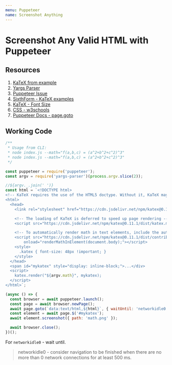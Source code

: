 ```yaml
---
menu: Puppeteer
name: Screenshot Anything
---
```


# Screenshot Any Valid HTML with Puppeteer

## Resources

1. [KaTeX from example](https://katex.org/docs/browser.html)
2. [Yargs Parser](https://github.com/yargs/yargs-parser)
3. [Puppeteer Issue](https://github.com/puppeteer/puppeteer/issues/728)
4. [SixthForm - KaTeX examples](http://sixthform.info/katex/guide.html#example)
5. [KaTeX - Font Size](https://stackoverflow.com/questions/50896041/katex-font-size)
6. [CSS - w3schools](https://www.w3schools.com/html/html_css.asp)
7. [Puppeteer Docs - page.goto](https://pptr.dev/#?product=Puppeteer&version=v3.0.4&show=api-pagegotourl-options)

## Working Code

```javascript
/**
 * Usage from CLI:
 * node index.js --math="f(a,b,c) = (a^2+b^2+c^2)^3"
 * node index.js --math="f(a,b,c) = (a^2+b^2+c^2)^3"
 */

const puppeteer = require('puppeteer');
const argv = require('yargs-parser')(process.argv.slice(2));

//${argv._.join(' ')}
const html = `<!DOCTYPE html>
<!-- KaTeX requires the use of the HTML5 doctype. Without it, KaTeX may not render properly -->
<html>
  <head>
    <link rel="stylesheet" href="https://cdn.jsdelivr.net/npm/katex@0.11.1/dist/katex.min.css" integrity="sha384-zB1R0rpPzHqg7Kpt0Aljp8JPLqbXI3bhnPWROx27a9N0Ll6ZP/+DiW/UqRcLbRjq" crossorigin="anonymous">

    <!-- The loading of KaTeX is deferred to speed up page rendering -->
    <script src="https://cdn.jsdelivr.net/npm/katex@0.11.1/dist/katex.min.js" integrity="sha384-y23I5Q6l+B6vatafAwxRu/0oK/79VlbSz7Q9aiSZUvyWYIYsd+qj+o24G5ZU2zJz" crossorigin="anonymous"></script>

    <!-- To automatically render math in text elements, include the auto-render extension: -->
    <script src="https://cdn.jsdelivr.net/npm/katex@0.11.1/dist/contrib/auto-render.min.js" integrity="sha384-kWPLUVMOks5AQFrykwIup5lo0m3iMkkHrD0uJ4H5cjeGihAutqP0yW0J6dpFiVkI" crossorigin="anonymous"
        onload="renderMathInElement(document.body);"></script>
    <style>
      .katex { font-size: 48px !important; } 
    </style>
  </head>
  <span id="mykatex" style="display: inline-block;">...</div>
  <script>
    katex.render("${argv.math}", mykatex);
  </script>
</html>`;

(async () => {
  const browser = await puppeteer.launch();
  const page = await browser.newPage();
  await page.goto(`data:text/html,${html}`, { waitUntil: 'networkidle0' });
  const element = await page.$('#mykatex');
  await element.screenshot({ path: 'math.png' });

  await browser.close();
})();
```

For `networkidle0` - wait until.

> networkidle0 - consider navigation to be finished when there are no more than 0 network connections for at least 500 ms.
